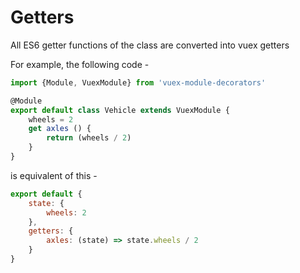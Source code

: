 # Getters

All ES6 getter functions of the class are converted into vuex getters

For example, the following code -
```typescript {6-8}
import {Module, VuexModule} from 'vuex-module-decorators'

@Module
export default class Vehicle extends VuexModule {
    wheels = 2
    get axles () {
        return (wheels / 2)
    }
}
```

is equivalent of this - 

```js {6}
export default {
    state: {
        wheels: 2
    },
    getters: {
        axles: (state) => state.wheels / 2
    }
}
```